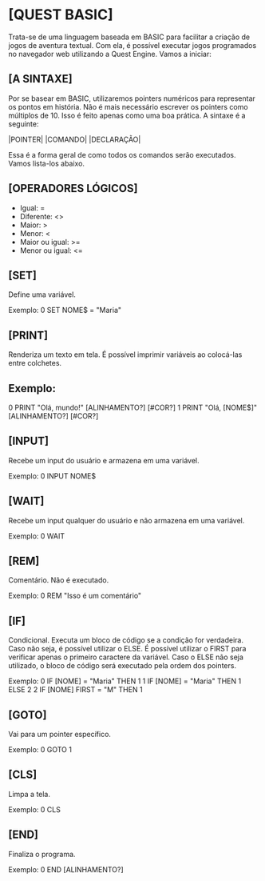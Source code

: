 # [QUEST BASIC]

Trata-se de uma linguagem baseada em BASIC para facilitar a criação de jogos de aventura textual. Com ela, é possível executar jogos programados no navegador web utilizando a Quest Engine. Vamos a iniciar:

## [A SINTAXE]

Por se basear em BASIC, utilizaremos pointers numéricos para representar os pontos em história. Não é mais necessário escrever os pointers como múltiplos de 10. Isso é feito apenas como uma boa prática. A sintaxe é a seguinte:

|POINTER| |COMANDO| |DECLARAÇÃO|

Essa é a forma geral de como todos os comandos serão executados. Vamos lista-los abaixo.

## [OPERADORES LÓGICOS]

- Igual: =
- Diferente: <>
- Maior: >
- Menor: <
- Maior ou igual: >=
- Menor ou igual: <=

## [SET]

Define uma variável.

Exemplo:
0 SET NOME$ = "Maria"

## [PRINT]

Renderiza um texto em tela. É possível imprimir variáveis ao colocá-las entre colchetes.

## Exemplo:

0 PRINT "Olá, mundo!" [ALINHAMENTO?] [#COR?]
1 PRINT "Olá, [NOME$]" [ALINHAMENTO?] [#COR?]

## [INPUT]

Recebe um input do usuário e armazena em uma variável.

Exemplo:
0 INPUT NOME$

## [WAIT]

Recebe um input qualquer do usuário e não armazena em uma variável.

Exemplo:
0 WAIT

## [REM]

Comentário. Não é executado.

Exemplo:
0 REM "Isso é um comentário"

## [IF]

Condicional. Executa um bloco de código se a condição for verdadeira. Caso não seja, é possível utilizar o ELSE. É possível utilizar o FIRST para verificar apenas o primeiro caractere da variável. Caso o ELSE não seja utilizado, o bloco de código será executado pela ordem dos pointers.

Exemplo:
0 IF [NOME] = "Maria" THEN 1
1 IF [NOME] = "Maria" THEN 1 ELSE 2
2 IF [NOME] FIRST = "M" THEN 1

## [GOTO]

Vai para um pointer específico.

Exemplo:
0 GOTO 1

## [CLS]

Limpa a tela.

Exemplo:
0 CLS

## [END]

Finaliza o programa.

Exemplo:
0 END [ALINHAMENTO?]
